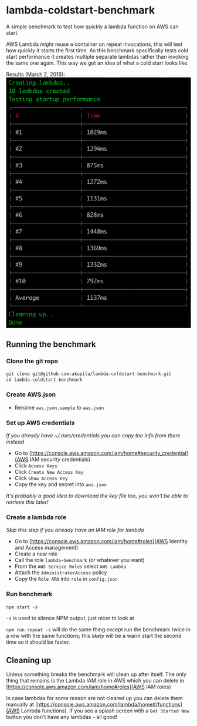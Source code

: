 # lambda-coldstart-benchmark

A simple benchmark to test how quickly a lambda function on AWS can start.

AWS Lambda _might_ reuse a container on repeat invocations, this will test how quickly it starts the first time.
As this benchmark specifically tests cold start performance it creates multiple separate lambdas rather than invoking the same one again. This way we get an idea of what a cold start looks like. 

Results (March 2, 2016):
![avg 1137ms](results.png)

## Running the benchmark

### Clone the git repo

```
git clone git@github.com:akupila/lambda-coldstart-benchmark.git
cd lambda-coldstart-benchmark
```

### Create AWS.json

- Rename `aws.json.sample` to `aws.json`

### Set up AWS credentials

_If you already have ~/.aws/credentials you can copy the info from there instead_

- Go to [https://console.aws.amazon.com/iam/home#security_credential](AWS IAM security credentials)
- Click `Access Keys`
- Click `Create New Access Key`
- Click `Show Access Key`
- Copy the key and secret into `aws.json`

_It's probably a good idea to download the key file too, you won't be able to retrieve this later!_

### Create a lambda role

_Skip this step if you already have an IAM role for lambda_

- Go to [https://console.aws.amazon.com/iam/home#roles](AWS Identity and Access management)
- Create a new role
- Call the role `lambda-benchmark` (or whatever you want)
- From the `AWS Service Roles` select `AWS Lambda`
- Attach the `AdministratorAccess` policy
- Copy the `Role ARN` into `role` in `config.json`

### Run benchmark

```
npm start -s
```

`-s` is used to silence NPM output, just nicer to look at

`npm run repeat -s` will do the same thing except run the benchmark twice in a row with the same functions; this _likely_ will be a warm start the second time so it should be faster.

## Cleaning up

Unless something breaks the benchmark will clean up after itself. 
The only thing that remains is the Lambda IAM role in AWS which you can delete in [https://console.aws.amazon.com/iam/home#roles](AWS IAM roles)

In case lambdas for some reason are not cleared up you can delete them manually at [https://console.aws.amazon.com/lambda/home#/functions](AWS Lambda functions). 
If you see a splash screen with a `Get Started Now` button you don't have any lambdas - all good!
